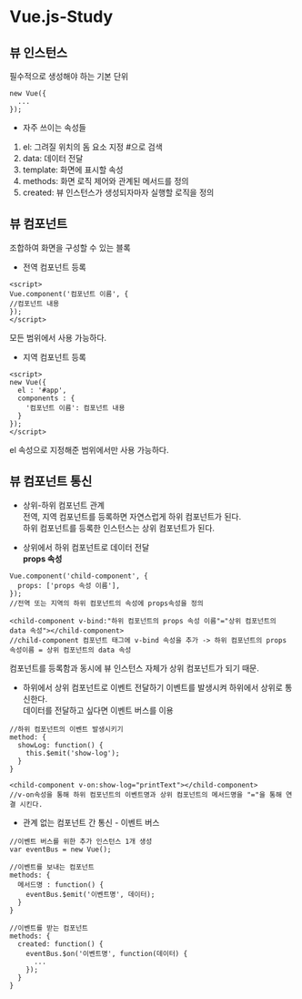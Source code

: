 # Vue.js-Study  

## 뷰 인스턴스
필수적으로 생성해야 하는 기본 단위  
  ```
  new Vue({  
    ...  
  });
  ```
  
* 자주 쓰이는 속성들
1. el: 그려질 위치의 돔 요소 지정 #으로 검색
2. data: 데이터 전달
3. template: 화면에 표시할 속성
4. methods: 화면 로직 제어와 관계된 메서드를 정의
5. created: 뷰 인스턴스가 생성되자마자 실행할 로직을 정의 

## 뷰 컴포넌트 
조합하여 화면을 구성할 수 있는 블록  

* 전역 컴포넌트 등록
```
<script>
Vue.component('컴포넌트 이름', {
//컴포넌트 내용
});
</script>
```
모든 범위에서 사용 가능하다.  

* 지역 컴포넌트 등록
```
<script>
new Vue({
  el : '#app',
  components : {
    '컴포넌트 이름': 컴포넌트 내용
  }
});
</script>
```
el 속성으로 지정해준 범위에서만 사용 가능하다.  

## 뷰 컴포넌트 통신
* 상위-하위 컴포넌트 관계  
전역, 지역 컴포넌트를 등록하면 자연스럽게 하위 컴포넌트가 된다.  
하위 컴포넌트를 등록한 인스턴스는 상위 컴포넌트가 된다.  

* 상위에서 하위 컴포넌트로 데이터 전달  
<strong>props 속성</strong>  
```
Vue.component('child-component', {
  props: ['props 속성 이름'],
});
//전역 또는 지역의 하위 컴포넌트의 속성에 props속성을 정의
```
```
<child-component v-bind:"하위 컴포넌트의 props 속성 이름"="상위 컴포넌트의 data 속성"></child-component>
//child-component 컴포넌트 태그에 v-bind 속성을 추가 -> 하위 컴포넌트의 props 속성이름 = 상위 컴포넌트의 data 속성
```
컴포넌트를 등록함과 동시에 뷰 인스턴스 자체가 상위 컴포넌트가 되기 때문. 
* 하위에서 상위 컴포넌트로 이벤트 전달하기
이벤트를 발생시켜 하위에서 상위로 통신한다.  
데이터를 전달하고 싶다면 이벤트 버스를 이용  
```
//하위 컴포넌트의 이벤트 발생시키기
method: {
  showLog: function() {
    this.$emit('show-log');
  }
}
```
```
<child-component v-on:show-log="printText"></child-component>
//v-on속성을 통해 하위 컴포넌트의 이벤트명과 상위 컴포넌트의 메서드명을 "="을 통해 연결 시킨다.
```
* 관계 없는 컴포넌트 간 통신 - 이벤트 버스
```
//이벤트 버스를 위한 추가 인스턴스 1개 생성
var eventBus = new Vue();
```
```
//이벤트를 보내는 컴포넌트
methods: {
  메서드명 : function() {
    eventBus.$emit('이벤트명', 데이터);
  }
}
```
```
//이벤트를 받는 컴포넌트
methods: {
  created: function() {
    eventBus.$on('이벤트명', function(데이터) {
      ...
    });
  }
}
```
